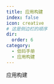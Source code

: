 ```yaml
---
title: 应用构建
index: false
icon: creative
# 这是侧边栏的顺序
dir:
  order: 6
category:
  - 低码手册
  - 应用构建
---
```


应用构建



